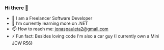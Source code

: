 ### Hi there 👋

- 🔭 I am a Freelancer Software Developer
- 🌱 I’m currently learning more on .NET
- 📫 How to reach me: jonaspauleta2@gmail.com
- ⚡ Fun fact: Besides loving code I'm also a car guy (I currently own a Mini JCW R56)

<!--
**jonaspauleta/jonaspauleta** is a ✨ _special_ ✨ repository because its `README.md` (this file) appears on your GitHub profile.

Here are some ideas to get you started:

- 🔭 I’m currently working on ...
- 🌱 I’m currently learning ...
- 👯 I’m looking to collaborate on ...
- 🤔 I’m looking for help with ...
- 💬 Ask me about ...
- 📫 How to reach me: ...
- 😄 Pronouns: ...
- ⚡ Fun fact: ...
-->
